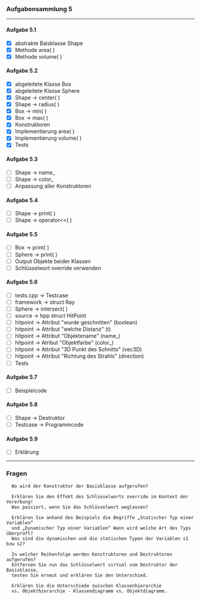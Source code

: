 ### Aufgabensammlung 5

---

#### Aufgabe 5.1
  - [x] abstrakte Baisklasse Shape
  - [x] Methode area( )
  - [x] Methode volume( )

#### Aufgabe 5.2
  - [x] abgeleitete Klasse Box
  - [x] abgeleitete Klasse Sphere
  - [x] Shape -> center( )
  - [x] Shape -> radius( )
  - [x] Box -> min( )
  - [x] Box -> max( )
  - [x] Konstruktoren
  - [x] Implementierung area( )
  - [x] Implementierung volume( )
  - [x] Tests

#### Aufgabe 5.3
  - [ ] Shape -> name_
  - [ ] Shape -> color_
  - [ ] Anpassung aller Konstruktoren
 
#### Aufgabe 5.4
  - [ ] Shape -> print( )
  - [ ] Shape -> operator<<( )

#### Aufgabe 5.5
  - [ ] Box -> print( )
  - [ ] Sphere -> print( )
  - [ ] Output Objekte beider Klassen
  - [ ] Schlüsselwort override verwenden

#### Aufgabe 5.6
  - [ ] tests.cpp -> Testcase
  - [ ] framework -> struct Ray
  - [ ] Sphere -> intersect( )
  - [ ] source -> hpp struct HitPoint
  - [ ] hitpoint -> Attribut "wurde geschnitten" (boolean)
  - [ ] hitpoint -> Attribut "welche Distanz" (t)
  - [ ] hitpoint -> Attribut "Objektename" (name_)
  - [ ] hitpoint -> Atribut "Objektfarbe" (color_)
  - [ ] hitpoint -> Attribut "3D Punkt des Schnitts" (vec3D)
  - [ ] hitpoint -> Attribut "Richtung des Strahls" (direction)
  - [ ] Tests

#### Aufgabe 5.7
  - [ ] Beispielcode

#### Aufgabe 5.8
  - [ ] Shape -> Destruktor
  - [ ] Testcase -> Programmcode

#### Aufgabe 5.9
  - [ ] Erklärung

---

### Fragen

      Wo wird der Konstruktor der Basisklasse aufgerufen?  

      Erklären Sie den Effekt des Schlüsselworts override im Kontext der Vererbung! 
      Was passiert, wenn Sie das Schlüsselwort weglassen?  

      Erklären Sie anhand des Beispiels die Begriffe „Statischer Typ einer Variablen“ 
      und „Dynamischer Typ einer Variablen“ Wann wird welche Art des Typs überprüft?
      Was sind die dynamischen und die statischen Typen der Variablen s1 bzw s2?  

      In welcher Reihenfolge werden Konstruktoren und Destruktoren aufgerufen? 
      Entfernen Sie nun das Schlüsselwort virtual vom Destruktor der Basisklasse, 
      testen Sie erneut und erklären Sie den Unterschied.  

      Erklären Sie die Unterschiede zwischen Klassenhierarchie 
      vs. Objekthierarchie - Klassendiagramm vs. Objektdiagramm.